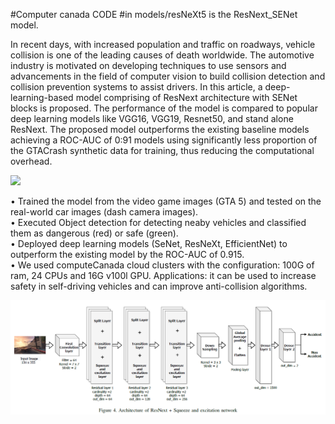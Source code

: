 #Computer canada CODE
#in models/resNeXt5 is the ResNext_SENet model.


In recent days, with increased population and traffic on roadways, vehicle collision is one of the leading causes of death worldwide. The automotive industry is motivated on developing techniques to use sensors and advancements in the field of computer vision to build collision detection and collision prevention systems to assist drivers. In this article, a deep-learning-based model comprising of ResNext architecture with SENet blocks is proposed. The performance of the model is compared to popular deep learning models like VGG16, VGG19, Resnet50, and stand alone ResNext. The proposed model outperforms the existing baseline models achieving a ROC-AUC of 0:91 models using significantly less proportion of the GTACrash synthetic data for training, thus reducing the computational overhead.


![](image2.gif)


• Trained the model from the video game images (GTA 5) and tested on the real-world car images (dash camera images).<br />
• Executed Object detection for detecting neaby vehicles and classified them as dangerous (red) or safe (green).<br />
• Deployed deep learning models (SeNet, ResNeXt, EfficientNet) to outperform the existing model by the ROC-AUC of 0.915.<br />
• We used computeCanada cloud clusters with the configuration: 100G of ram, 24 CPUs and 16G v100l GPU. Applications: it can be used to increase safety in self-driving vehicles and can improve anti-collision algorithms.<br />

![plot](ss.png)
